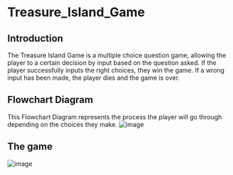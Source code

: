 # Treasure_Island_Game
## Introduction
The Treasure Island Game is a multiple choice question game, allowing the player to a certain decision by input based on the question asked. If the player successfully inputs the right choices, they win the game. If a wrong input has been made, the player dies and the game is over.
## Flowchart Diagram
This Flowchart Diagram represents the process the player will go through depending on the choices they make. 
![image](https://github.com/user-attachments/assets/bc5f5bf4-2eb0-4712-9228-be999445395f)
## The game
![image](https://github.com/user-attachments/assets/6b0e7194-cd10-4783-bc3b-9df2ce242d50)

